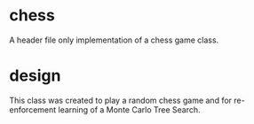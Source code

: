 # chess
A header file only implementation of a chess game class.

# design
This class was created to play a random chess game and for re-enforcement learning of a Monte Carlo Tree Search.

